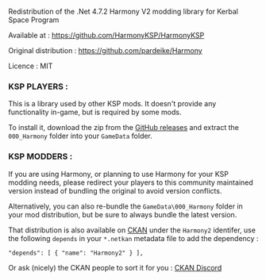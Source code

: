 Redistribution of the .Net 4.7.2 Harmony V2 modding library for Kerbal Space Program

Available at : https://github.com/HarmonyKSP/HarmonyKSP

Original distribution : https://github.com/pardeike/Harmony

Licence : MIT

### KSP PLAYERS :
This is a library used by other KSP mods. It doesn't provide any functionality in-game, but is required by some mods.

To install it, download the zip from the [GitHub releases](https://github.com/KSPModdingLibs/HarmonyKSP/releases) and extract the `000_Harmony` folder into your `GameData` folder.

### KSP MODDERS :
If you are using Harmony, or planning to use Harmony for your KSP modding needs, please redirect your players to this community maintained version instead of bundling the original to avoid version conflicts.

Alternatively, you can also re-bundle the `GameData\000_Harmony` folder in your mod distribution, but be sure to always bundle the latest version.

That distribution is also available on [CKAN](https://github.com/KSP-CKAN/NetKAN/blob/master/NetKAN/Harmony2.netkan) under the `Harmony2` identifer, use the following `depends` in your `*.netkan` metadata file to add the dependency :
```
"depends": [ { "name": "Harmony2" } ],
```
Or ask (nicely) the CKAN people to sort it for you : [CKAN Discord](https://discord.gg/Mb4nXQD) 
